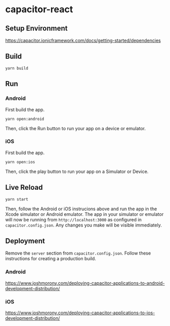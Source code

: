 # capacitor-react

## Setup Environment

https://capacitor.ionicframework.com/docs/getting-started/dependencies

## Build

```
yarn build
```

## Run

### Android

First build the app.

```
yarn open:android
```

Then, click the Run button to run your app on a device or emulator.

### iOS

First build the app.

```
yarn open:ios
```

Then, click the play button to run your app on a Simulator or Device.

## Live Reload

```
yarn start
```

Then, follow the Android or iOS instrucions above and run the app in the Xcode simulator or Android emulator. The app in your simulator or emulator will now be running from `http://localhost:3000` as configured in `capacitor.config.json`. Any changes you make will be visible immediately.

## Deployment

Remove the `server` section from `capacitor.config.json`. Follow these instructions for creating a production build.

### Android

https://www.joshmorony.com/deploying-capacitor-applications-to-android-development-distribution/

### iOS

https://www.joshmorony.com/deploying-capacitor-applications-to-ios-development-distribution/

